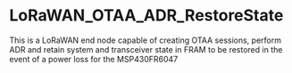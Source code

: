 # LoRaWAN_OTAA_ADR_RestoreState
 This is a LoRaWAN end node capable of creating OTAA sessions, perform ADR and retain system and transceiver state in FRAM to be restored in the event of a power loss for the MSP430FR6047
